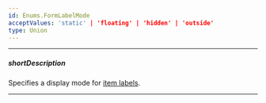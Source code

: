 ```yaml
---
id: Enums.FormLabelMode
acceptValues: 'static' | 'floating' | 'hidden' | 'outside'
type: Union
---
```

---
##### shortDescription
Specifies a display mode for [item labels](/Documentation/ApiReference/UI_Components/dxForm/Item_Types/SimpleItem/label/).

---
<!--
dxFormOptions.labelMode(/api-reference/10 UI Components/dxForm/1 Configuration/labelMode.md)(ui/form.d.ts)
-->